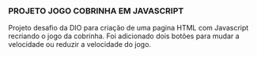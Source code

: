 ### PROJETO JOGO COBRINHA EM JAVASCRIPT

Projeto desafio da DIO para criação de uma pagina HTML com Javascript recriando o jogo da cobrinha.
Foi adicionado dois botões para mudar a velocidade ou reduzir a velocidade do jogo.